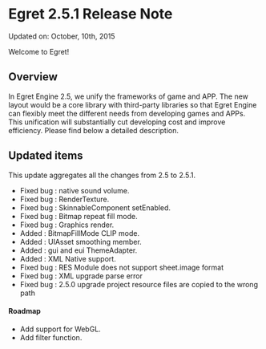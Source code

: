 Egret 2.5.1 Release Note
===============================


Updated on: October, 10th, 2015


Welcome to Egret!

## Overview

In Egret Engine 2.5, we unify the frameworks of game and APP. The new layout would be a core library with third-party libraries so that Egret Engine can flexibly meet the different needs from developing games and APPs. This unification will substantially cut developing cost and improve efficiency. Please find below a detailed description.

## Updated items

This update aggregates all the changes from 2.5 to 2.5.1.


* Fixed bug : native sound volume.
* Fixed bug : RenderTexture.
* Fixed bug : SkinnableComponent setEnabled.
* Fixed bug : Bitmap repeat fill mode.
* Fixed bug : Graphics render.
* Added : BitmapFillMode CLIP mode.
* Added : UIAsset smoothing member.
* Added : gui and eui ThemeAdapter.
* Added : XML Native support.
* Fixed bug : RES Module does not support sheet.image format
* Fixed bug : XML upgrade parse error
* Fixed bug : 2.5.0 upgrade project resource files are copied to the wrong path



#### Roadmap
* Add support for WebGL.
* Add filter function.